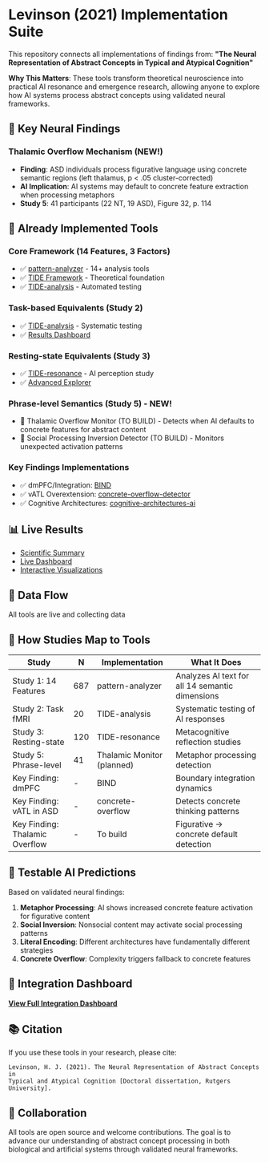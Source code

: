 # Levinson (2021) Implementation Suite

This repository connects all implementations of findings from:
**"The Neural Representation of Abstract Concepts in Typical and Atypical Cognition"**

**Why This Matters**: These tools transform theoretical neuroscience into practical AI resonance and emergence research, allowing anyone to explore how AI systems process abstract concepts using validated neural frameworks.

## 🧠 Key Neural Findings

### Thalamic Overflow Mechanism (NEW!)
- **Finding**: ASD individuals process figurative language using concrete semantic regions (left thalamus, p < .05 cluster-corrected)
- **AI Implication**: AI systems may default to concrete feature extraction when processing metaphors
- **Study 5**: 41 participants (22 NT, 19 ASD), Figure 32, p. 114

## 🧠 Already Implemented Tools

### Core Framework (14 Features, 3 Factors)
- ✅ [pattern-analyzer](https://github.com/HillaryDanan/pattern-analyzer) - 14+ analysis tools
- ✅ [TIDE Framework](https://github.com/HillaryDanan/TIDE) - Theoretical foundation
- ✅ [TIDE-analysis](https://github.com/HillaryDanan/TIDE-analysis) - Automated testing

### Task-based Equivalents (Study 2)
- ✅ [TIDE-analysis](https://hillarydanan.github.io/TIDE-resonance/tide-analysis-results/LIVE_RESULTS.html) - Systematic testing
- ✅ [Results Dashboard](https://hillarydanan.github.io/TIDE-resonance/tide-results.html)

### Resting-state Equivalents (Study 3)
- ✅ [TIDE-resonance](https://hillarydanan.github.io/TIDE-resonance/collect_enhanced.html) - AI perception study
- ✅ [Advanced Explorer](https://hillarydanan.github.io/TIDE-resonance/advanced_explorer.html)

### Phrase-level Semantics (Study 5) - NEW!
- 🔬 Thalamic Overflow Monitor (TO BUILD) - Detects when AI defaults to concrete features for abstract content
- 🔬 Social Processing Inversion Detector (TO BUILD) - Monitors unexpected activation patterns

### Key Findings Implementations
- ✅ dmPFC/Integration: [BIND](https://github.com/HillaryDanan/BIND)
- ✅ vATL Overextension: [concrete-overflow-detector](https://github.com/HillaryDanan/concrete-overflow-detector)
- ✅ Cognitive Architectures: [cognitive-architectures-ai](https://github.com/HillaryDanan/cognitive-architectures-ai)

## 📊 Live Results
- [Scientific Summary](https://hillarydanan.github.io/TIDE-resonance/tide-analysis-results/SCIENTIFIC_SUMMARY.html)
- [Live Dashboard](https://hillarydanan.github.io/TIDE-resonance/tide-results.html)
- [Interactive Visualizations](https://hillarydanan.github.io/TIDE-resonance/interactive_resonance.html)

## 🚀 Data Flow
All tools are live and collecting data

## 🔬 How Studies Map to Tools

| Study | N | Implementation | What It Does |
|-------|---|----------------|--------------|
| Study 1: 14 Features | 687 | pattern-analyzer | Analyzes AI text for all 14 semantic dimensions |
| Study 2: Task fMRI | 20 | TIDE-analysis | Systematic testing of AI responses |
| Study 3: Resting-state | 120 | TIDE-resonance | Metacognitive reflection studies |
| Study 5: Phrase-level | 41 | Thalamic Monitor (planned) | Metaphor processing detection |
| Key Finding: dmPFC | - | BIND | Boundary integration dynamics |
| Key Finding: vATL in ASD | - | concrete-overflow | Detects concrete thinking patterns |
| Key Finding: Thalamic Overflow | - | To build | Figurative → concrete default detection |

## 🔮 Testable AI Predictions

Based on validated neural findings:
1. **Metaphor Processing**: AI shows increased concrete feature activation for figurative content
2. **Social Inversion**: Nonsocial content may activate social processing patterns
3. **Literal Encoding**: Different architectures have fundamentally different strategies
4. **Concrete Overflow**: Complexity triggers fallback to concrete features

## 🎯 Integration Dashboard
[**View Full Integration Dashboard**](https://hillarydanan.github.io/TIDE-dissertation-integration/dissertation_dashboard.html)

## 📚 Citation
If you use these tools in your research, please cite:
```
Levinson, H. J. (2021). The Neural Representation of Abstract Concepts in 
Typical and Atypical Cognition [Doctoral dissertation, Rutgers University].
```

## 🤝 Collaboration
All tools are open source and welcome contributions. The goal is to advance our understanding of abstract concept processing in both biological and artificial systems through validated neural frameworks.
